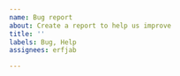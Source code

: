 ```yaml
---
name: Bug report
about: Create a report to help us improve
title: ''
labels: Bug, Help
assignees: erfjab

---
```



